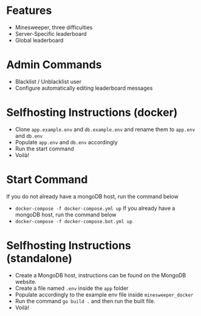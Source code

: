 # Features
- Minesweeper, three difficulties
- Server-Specific leaderboard
- Global leaderboard

# Admin Commands
- Blacklist / Unblacklist user
- Configure automatically editing leaderboard messages

# Selfhosting Instructions (docker)
- Clone `app.example.env` and `db.example.env` and rename them to `app.env` and `db.env`
- Populate `app.env` and `db.env` accordingly 
- Run the start command
- Voilà!

# Start Command
If you do not already have a mongoDB host, run the command below
- `docker-compose -f docker-compose.yml up`
If you already have a mongoDB host, run the command below
- `docker-compose -f docker-compose.bot.yml up`

# Selfhosting Instructions (standalone)
- Create a MongoDB host, instructions can be found on the MongoDB website.
- Create a file named `.env` inside the `app` folder
- Populate accordingly to the example env file inside `minesweeper_docker`
- Run the command `go build .` and then run the built file.
- Voilà!
